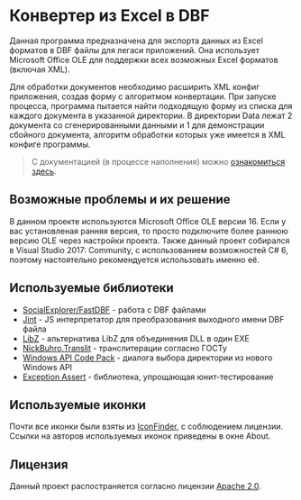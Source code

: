 # Конвертер из Excel в DBF

Данная программа предназначена для экспорта данных из Excel форматов в DBF файлы для легаси приложений.
Она использует Microsoft Office OLE для поддержки всех возможных Excel форматов (включая XML).

Для обработки документов необходимо расширить XML конфиг приложения, создав форму с алгоритмом конвертации.
При запуске процесса, программа пытается найти подходящую форму из списка для каждого документа в указанной директории.
В директории Data лежат 2 документа со сгенерированными данными и 1 для демонстрации сбойного документа, алгоритм обработки которых уже имеется в XML конфиге программы.

> С документацией (в процессе наполнения) можно [ознакомиться здесь](DOCUMENTATION.md).


## Возможные проблемы и их решение

В данном проекте используются Microsoft Office OLE версии 16. Если у вас установленая ранняя версия, то просто подключите более раннюю версию OLE через настройки проекта.
Также данный проект собирался в Visual Studio 2017: Community, с использованием возможностей C# 6, поэтому настоятельно рекомендуется использовать именно её.


## Используемые библиотеки
* [SocialExplorer/FastDBF](https://github.com/SocialExplorer/FastDBF) - работа с DBF файлами
* [Jint](https://github.com/sebastienros/jint) - JS интерпретатор для преобразования выходного имени DBF файла
* [LibZ](https://github.com/MiloszKrajewski/LibZ) - альтернатива LibZ для объединения DLL в один EXE
* [NickBuhro.Translit](https://github.com/nick-buhro/Translit) - транслитерации согласно ГОСТу
* [Windows API Code Pack](https://github.com/aybe/Windows-API-Code-Pack-1.1) - диалога выбора директории из нового Windows API
* [Exception Assert](https://www.nuget.org/packages/ExceptionAssert/1.0.0) - библиотека, упрощающая юнит-тестирование


## Используемые иконки

Почти все иконки были взяты из [IconFinder](https://www.iconfinder.com/), с соблюдением лицензии.
Ссылки на авторов используемых иконок приведены в окне About.


## Лицензия

Данный проект распостраняется согласно лицензии [Apache 2.0](LICENSE.txt).
